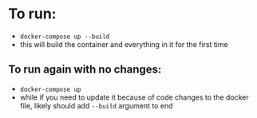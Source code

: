 # To run: 
- `docker-compose up --build` 
- this will build the container and everything in it for the first time 

## To run again with no changes: 
- `docker-compose up` 
- while if you need to update it because of code changes to the docker file, likely should add `--build` argument to end 